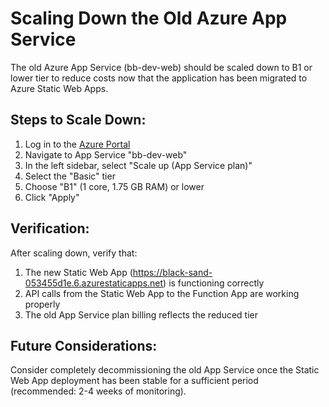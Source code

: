 # Scaling Down the Old Azure App Service

The old Azure App Service (bb-dev-web) should be scaled down to B1 or lower tier to reduce costs now that the application has been migrated to Azure Static Web Apps.

## Steps to Scale Down:

1. Log in to the [Azure Portal](https://portal.azure.com)
2. Navigate to App Service "bb-dev-web"
3. In the left sidebar, select "Scale up (App Service plan)"
4. Select the "Basic" tier
5. Choose "B1" (1 core, 1.75 GB RAM) or lower
6. Click "Apply"

## Verification:

After scaling down, verify that:

1. The new Static Web App (https://black-sand-053455d1e.6.azurestaticapps.net) is functioning correctly
2. API calls from the Static Web App to the Function App are working properly
3. The old App Service plan billing reflects the reduced tier

## Future Considerations:

Consider completely decommissioning the old App Service once the Static Web App deployment has been stable for a sufficient period (recommended: 2-4 weeks of monitoring).
